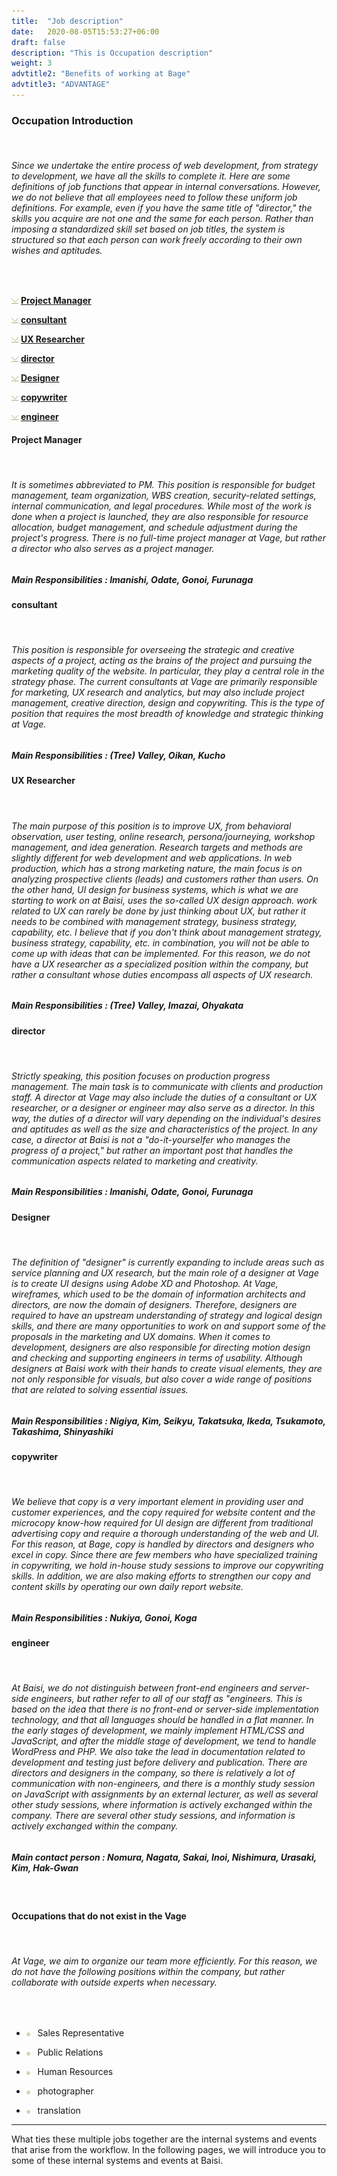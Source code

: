 ```yaml
---
title:  "Job description"
date:   2020-08-05T15:53:27+06:00
draft: false
description: "This is Occupation description"
weight: 3
advtitle2: "Benefits of working at Bage"
advtitle3: "ADVANTAGE"
---
```


### **Occupation Introduction**
&nbsp;
###### Since we undertake the entire process of web development, from strategy to development, we have all the skills to complete it. Here are some definitions of job functions that appear in internal conversations. However, we do not believe that all employees need to follow these uniform job definitions. For example, even if you have the same title of "director," the skills you acquire are not one and the same for each person. Rather than imposing a standardized skill set based on job titles, the system is structured so that each person can work freely according to their own wishes and aptitudes.
&nbsp;

![Image not available](../ico_arw_page_anchor.gif "Title")  [**Project Manager**](#project-manager)   

![Image not available](../ico_arw_page_anchor.gif "Title")  [**consultant**](#consultant)       

![Image not available](../ico_arw_page_anchor.gif "Title")  [**UX Researcher**](#ux-researcher)       

![Image not available](../ico_arw_page_anchor.gif "Title")  [**director**](#director)   

![Image not available](../ico_arw_page_anchor.gif "Title")  [**Designer**](#designer)       

![Image not available](../ico_arw_page_anchor.gif "Title")  [**copywriter**](#copywriter)       

![Image not available](../ico_arw_page_anchor.gif "Title")  [**engineer**](#engineer)       

#### **Project Manager**
&nbsp;
###### It is sometimes abbreviated to PM. This position is responsible for budget management, team organization, WBS creation, security-related settings, internal communication, and legal procedures. While most of the work is done when a project is launched, they are also responsible for resource allocation, budget management, and schedule adjustment during the project's progress. There is no full-time project manager at Vage, but rather a director who also serves as a project manager.
##### Main Responsibilities : Imanishi, Odate, Gonoi, Furunaga

#### **consultant**
&nbsp;
###### This position is responsible for overseeing the strategic and creative aspects of a project, acting as the brains of the project and pursuing the marketing quality of the website. In particular, they play a central role in the strategy phase. The current consultants at Vage are primarily responsible for marketing, UX research and analytics, but may also include project management, creative direction, design and copywriting. This is the type of position that requires the most breadth of knowledge and strategic thinking at Vage. 
##### Main Responsibilities : (Tree) Valley, Oikan, Kucho

#### **UX Researcher**
&nbsp;
###### The main purpose of this position is to improve UX, from behavioral observation, user testing, online research, persona/journeying, workshop management, and idea generation. Research targets and methods are slightly different for web development and web applications. In web production, which has a strong marketing nature, the main focus is on analyzing prospective clients (leads) and customers rather than users. On the other hand, UI design for business systems, which is what we are starting to work on at Baisi, uses the so-called UX design approach. work related to UX can rarely be done by just thinking about UX, but rather it needs to be combined with management strategy, business strategy, capability, etc. I believe that if you don't think about management strategy, business strategy, capability, etc. in combination, you will not be able to come up with ideas that can be implemented. For this reason, we do not have a UX researcher as a specialized position within the company, but rather a consultant whose duties encompass all aspects of UX research.
##### Main Responsibilities :  (Tree) Valley, Imazai, Ohyakata

#### **director**
&nbsp;
###### Strictly speaking, this position focuses on production progress management. The main task is to communicate with clients and production staff. A director at Vage may also include the duties of a consultant or UX researcher, or a designer or engineer may also serve as a director. In this way, the duties of a director will vary depending on the individual's desires and aptitudes as well as the size and characteristics of the project. In any case, a director at Baisi is not a "do-it-yourselfer who manages the progress of a project," but rather an important post that handles the communication aspects related to marketing and creativity.
##### Main Responsibilities : Imanishi, Odate, Gonoi, Furunaga

#### **Designer**
&nbsp;
###### The definition of "designer" is currently expanding to include areas such as service planning and UX research, but the main role of a designer at Vage is to create UI designs using Adobe XD and Photoshop. At Vage, wireframes, which used to be the domain of information architects and directors, are now the domain of designers. Therefore, designers are required to have an upstream understanding of strategy and logical design skills, and there are many opportunities to work on and support some of the proposals in the marketing and UX domains. When it comes to development, designers are also responsible for directing motion design and checking and supporting engineers in terms of usability. Although designers at Baisi work with their hands to create visual elements, they are not only responsible for visuals, but also cover a wide range of positions that are related to solving essential issues.
##### Main Responsibilities : Nigiya, Kim, Seikyu, Takatsuka, Ikeda, Tsukamoto, Takashima, Shinyashiki

#### **copywriter**
&nbsp;
###### We believe that copy is a very important element in providing user and customer experiences, and the copy required for website content and the microcopy know-how required for UI design are different from traditional advertising copy and require a thorough understanding of the web and UI. For this reason, at Bage, copy is handled by directors and designers who excel in copy. Since there are few members who have specialized training in copywriting, we hold in-house study sessions to improve our copywriting skills. In addition, we are also making efforts to strengthen our copy and content skills by operating our own daily report website.
##### Main Responsibilities : Nukiya, Gonoi, Koga

#### **engineer**
&nbsp;
###### At Baisi, we do not distinguish between front-end engineers and server-side engineers, but rather refer to all of our staff as "engineers. This is based on the idea that there is no front-end or server-side implementation technology, and that all languages should be handled in a flat manner. In the early stages of development, we mainly implement HTML/CSS and JavaScript, and after the middle stage of development, we tend to handle WordPress and PHP. We also take the lead in documentation related to development and testing just before delivery and publication. There are directors and designers in the company, so there is relatively a lot of communication with non-engineers, and there is a monthly study session on JavaScript with assignments by an external lecturer, as well as several other study sessions, where information is actively exchanged within the company. There are several other study sessions, and information is actively exchanged within the company.
##### Main contact person : Nomura, Nagata, Sakai, Inoi, Nishimura, Urasaki, Kim, Hak-Gwan
&nbsp;

#### **Occupations that do not exist in the Vage**
&nbsp;
###### At Vage, we aim to organize our team more efficiently. For this reason, we do not have the following positions within the company, but rather collaborate with outside experts when necessary.
&nbsp;
* ![Image not available](../ico_circle_gold.gif "Title")  &nbsp; Sales Representative      
  
* ![Image not available](../ico_circle_gold.gif "Title")  &nbsp; Public Relations      

* ![Image not available](../ico_circle_gold.gif "Title")  &nbsp; Human Resources      

* ![Image not available](../ico_circle_gold.gif "Title")  &nbsp; photographer      

* ![Image not available](../ico_circle_gold.gif "Title")  &nbsp; translation       
---

What ties these multiple jobs together are the internal systems and events that arise from the workflow. In the following pages, we will introduce you to some of these internal systems and events at Baisi.